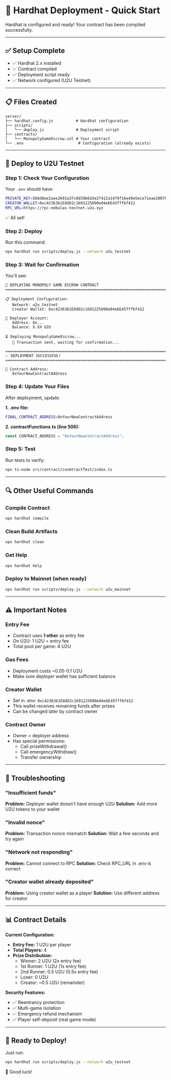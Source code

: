 # 🚀 Hardhat Deployment - Quick Start

Hardhat is configured and ready! Your contract has been compiled successfully.

---

## ✅ Setup Complete

- ✅ Hardhat 2.x installed
- ✅ Contract compiled
- ✅ Deployment script ready
- ✅ Network configured (U2U Testnet)

---

## 📋 Files Created

```
server/
├── hardhat.config.js          # Hardhat configuration
├── scripts/
│   └── deploy.js              # Deployment script
├── contracts/
│   └── MonopolyGameEscrow.sol # Your contract
└── .env                        # Configuration (already exists)
```

---

## 🚀 Deploy to U2U Testnet

### **Step 1: Check Your Configuration**

Your `.env` should have:
```bash
PRIVATE_KEY=566d8ee2aee2691a37c8d39b6d3e2f412a1479f16e49e5ece71eae200781b195
CREATOR_WALLET=0xc4236361E8dD2c1691225090e04e6E45fffbf412
RPC_URL=https://rpc-nebulas-testnet.u2u.xyz
```

✅ All set!

### **Step 2: Deploy**

Run this command:
```bash
npx hardhat run scripts/deploy.js --network u2u_testnet
```

### **Step 3: Wait for Confirmation**

You'll see:
```
🚀 DEPLOYING MONOPOLY GAME ESCROW CONTRACT
================================================================================

📋 Deployment Configuration:
   Network: u2u_testnet
   Creator Wallet: 0xc4236361E8dD2c1691225090e04e6E45fffbf412

👤 Deployer Account:
   Address: 0x...
   Balance: X.XX U2U

⏳ Deploying MonopolyGameEscrow...
   📝 Transaction sent, waiting for confirmation...

================================================================================
✅ DEPLOYMENT SUCCESSFUL!
================================================================================

📍 Contract Address:
   0xYourNewContractAddress
```

### **Step 4: Update Your Files**

After deployment, update:

**1. .env file:**
```bash
FINAL_CONTRACT_ADDRESS=0xYourNewContractAddress
```

**2. contractFunctions.ts (line 506):**
```typescript
const CONTRACT_ADDRESS = "0xYourNewContractAddress";
```

### **Step 5: Test**

Run tests to verify:
```bash
npx ts-node src/contract/conmtractTest/index.ts
```

---

## 🔍 Other Useful Commands

### **Compile Contract**
```bash
npx hardhat compile
```

### **Clean Build Artifacts**
```bash
npx hardhat clean
```

### **Get Help**
```bash
npx hardhat help
```

### **Deploy to Mainnet (when ready)**
```bash
npx hardhat run scripts/deploy.js --network u2u_mainnet
```

---

## ⚠️ Important Notes

### Entry Fee
- Contract uses **1 ether** as entry fee
- On U2U: 1 U2U = entry fee
- Total pool per game: 4 U2U

### Gas Fees
- Deployment costs ~0.05-0.1 U2U
- Make sure deployer wallet has sufficient balance

### Creator Wallet
- Set in .env: `0xc4236361E8dD2c1691225090e04e6E45fffbf412`
- This wallet receives remaining funds after prizes
- Can be changed later by contract owner

### Contract Owner
- Owner = deployer address
- Has special permissions:
  - Call prizeWithdrawal()
  - Call emergencyWithdraw()
  - Transfer ownership

---

## 🐛 Troubleshooting

### "Insufficient funds"
**Problem:** Deployer wallet doesn't have enough U2U
**Solution:** Add more U2U tokens to your wallet

### "Invalid nonce"
**Problem:** Transaction nonce mismatch
**Solution:** Wait a few seconds and try again

### "Network not responding"
**Problem:** Cannot connect to RPC
**Solution:** Check RPC_URL in .env is correct

### "Creator wallet already deposited"
**Problem:** Using creator wallet as a player
**Solution:** Use different address for creator

---

## 📊 Contract Details

**Current Configuration:**
- **Entry Fee:** 1 U2U per player
- **Total Players:** 4
- **Prize Distribution:**
  - Winner: 2 U2U (2x entry fee)
  - 1st Runner: 1 U2U (1x entry fee)
  - 2nd Runner: 0.5 U2U (0.5x entry fee)
  - Loser: 0 U2U
  - Creator: ~0.5 U2U (remainder)

**Security Features:**
- ✅ Reentrancy protection
- ✅ Multi-game isolation
- ✅ Emergency refund mechanism
- ✅ Player self-deposit (real game mode)

---

## 🎯 Ready to Deploy!

Just run:
```bash
npx hardhat run scripts/deploy.js --network u2u_testnet
```

🚀 Good luck!
